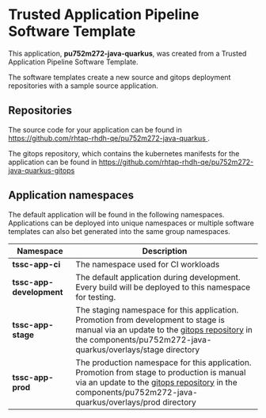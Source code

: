 # Trusted Application Pipeline Software Template

This application, **pu752m272-java-quarkus**, was created from a Trusted Application Pipeline Software Template.

The software templates create a new source and gitops deployment repositories with a sample source application. 

## Repositories

The source code for your application can be found in [https://github.com/rhtap-rhdh-qe/pu752m272-java-quarkus ](https://github.com/rhtap-rhdh-qe/pu752m272-java-quarkus ).
 
The gitops repository, which contains the kubernetes manifests for the application can be found in 
[https://github.com/rhtap-rhdh-qe/pu752m272-java-quarkus-gitops ](https://github.com/rhtap-rhdh-qe/pu752m272-java-quarkus-gitops ) 

## Application namespaces 

The default application will be found in the following namespaces. Applications can be deployed into unique namespaces or multiple software templates can also bet generated into the same group namespaces.  

|  Namespace   |  Description   |  
| -------- | -------- |
| **tssc-app-ci** | The namespace used for CI workloads |
| **tssc-app-development** | The default application during development. Every build will be deployed to this namespace for testing. |
| **tssc-app-stage** | The staging namespace for this application. Promotion from development to stage is manual via an update to the [gitops repository](https://github.com/rhtap-rhdh-qe/pu752m272-java-quarkus-gitops ) in the components/pu752m272-java-quarkus/overlays/stage directory |
| **tssc-app-prod** | The production namespace for this application. Promotion from stage to production is manual via an update to the [gitops repository](https://github.com/rhtap-rhdh-qe/pu752m272-java-quarkus-gitops ) in the components/pu752m272-java-quarkus/overlays/prod directory |